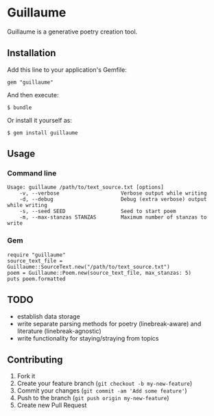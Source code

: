 # Guillaume

Guillaume is a generative poetry creation tool.

## Installation

Add this line to your application's Gemfile:

    gem "guillaume"

And then execute:

    $ bundle

Or install it yourself as:

    $ gem install guillaume

## Usage

### Command line

    Usage: guillaume /path/to/text_source.txt [options]
        -v, --verbose                    Verbose output while writing
        -d, --debug                      Debug (extra verbose) output while writing
        -s, --seed SEED                  Seed to start poem
        -m, --max-stanzas STANZAS        Maximum number of stanzas to write

### Gem

    require "guillaume"
    source_text_file = Guillaume::SourceText.new("/path/to/text_source.txt")
    poem = Guillaume::Poem.new(source_text_file, max_stanzas: 5)
    puts poem.formatted

## TODO

- establish data storage
- write separate parsing methods for poetry (linebreak-aware) and literature (linebreak-agnostic)
- write functionality for staying/straying from topics

## Contributing

1. Fork it
2. Create your feature branch (`git checkout -b my-new-feature`)
3. Commit your changes (`git commit -am 'Add some feature'`)
4. Push to the branch (`git push origin my-new-feature`)
5. Create new Pull Request
